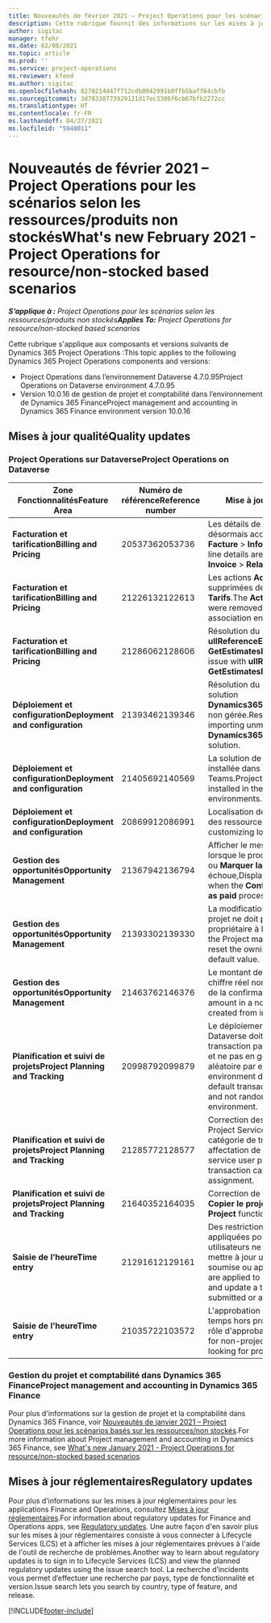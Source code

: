 ```yaml
---
title: Nouveautés de février 2021 – Project Operations pour les scénarios selon les ressources/produits non stockés
description: Cette rubrique fournit des informations sur les mises à jour qualité disponibles dans la version de février 2021 Project Operations pour les scénarios basés sur les ressources/produits non stockés.
author: sigitac
manager: tfehr
ms.date: 02/08/2021
ms.topic: article
ms.prod: ''
ms.service: project-operations
ms.reviewer: kfend
ms.author: sigitac
ms.openlocfilehash: 8270214d47f712cdb0942991b0ffb5baff64cbfb
ms.sourcegitcommit: 3d78338773929121d17ec3386f6cb67bfb2272cc
ms.translationtype: HT
ms.contentlocale: fr-FR
ms.lasthandoff: 04/27/2021
ms.locfileid: "5948011"
---
```

# <a name="whats-new-february-2021---project-operations-for-resourcenon-stocked-based-scenarios"></a><span data-ttu-id="655fa-103">Nouveautés de février 2021 – Project Operations pour les scénarios selon les ressources/produits non stockés</span><span class="sxs-lookup"><span data-stu-id="655fa-103">What's new February 2021 - Project Operations for resource/non-stocked based scenarios</span></span>

<span data-ttu-id="655fa-104">_**S’applique à :** Project Operations pour les scénarios selon les ressources/produits non stockés_</span><span class="sxs-lookup"><span data-stu-id="655fa-104">_**Applies To:** Project Operations for resource/non-stocked based scenarios_</span></span>

<span data-ttu-id="655fa-105">Cette rubrique s'applique aux composants et versions suivants de Dynamics 365 Project Operations :</span><span class="sxs-lookup"><span data-stu-id="655fa-105">This topic applies to the following Dynamics 365 Project Operations components and versions:</span></span>

- <span data-ttu-id="655fa-106">Project Operations dans l’environnement Dataverse 4.7.0.95</span><span class="sxs-lookup"><span data-stu-id="655fa-106">Project Operations on Dataverse environment 4.7.0.95</span></span>
- <span data-ttu-id="655fa-107">Version 10.0.16 de gestion de projet et comptabilité dans l’environnement de Dynamics 365 Finance</span><span class="sxs-lookup"><span data-stu-id="655fa-107">Project management and accounting in Dynamics 365 Finance environment version 10.0.16</span></span> 

## <a name="quality-updates"></a><span data-ttu-id="655fa-108">Mises à jour qualité</span><span class="sxs-lookup"><span data-stu-id="655fa-108">Quality updates</span></span>

### <a name="project-operations-on-dataverse"></a><span data-ttu-id="655fa-109">Project Operations sur Dataverse</span><span class="sxs-lookup"><span data-stu-id="655fa-109">Project Operations on Dataverse</span></span>

| <span data-ttu-id="655fa-110">**Zone Fonctionnalités**</span><span class="sxs-lookup"><span data-stu-id="655fa-110">**Feature Area**</span></span> | <span data-ttu-id="655fa-111">**Numéro de référence**</span><span class="sxs-lookup"><span data-stu-id="655fa-111">**Reference number**</span></span> | <span data-ttu-id="655fa-112">**Mise à jour qualité**</span><span class="sxs-lookup"><span data-stu-id="655fa-112">**Quality update**</span></span> |
| --- | --- | --- |
| <span data-ttu-id="655fa-113">**Facturation et tarification**</span><span class="sxs-lookup"><span data-stu-id="655fa-113">**Billing and Pricing**</span></span> | <span data-ttu-id="655fa-114">2053736</span><span class="sxs-lookup"><span data-stu-id="655fa-114">2053736</span></span> | <span data-ttu-id="655fa-115">Les détails de la ligne de facture sont désormais accessibles en accédant à **Facture** > **Informations connexes**.</span><span class="sxs-lookup"><span data-stu-id="655fa-115">Invoice line details are now accessible by going to **Invoice** > **Related information**.</span></span> |
| <span data-ttu-id="655fa-116">**Facturation et tarification**</span><span class="sxs-lookup"><span data-stu-id="655fa-116">**Billing and Pricing**</span></span> | <span data-ttu-id="655fa-117">2122613</span><span class="sxs-lookup"><span data-stu-id="655fa-117">2122613</span></span> | <span data-ttu-id="655fa-118">Les actions **Activer** et **Désactiver** ont été supprimées des entités d'association **Tarifs**.</span><span class="sxs-lookup"><span data-stu-id="655fa-118">The **Activate** and **Deactivate** actions were removed from the **Price List** association entities.</span></span> |
| <span data-ttu-id="655fa-119">**Facturation et tarification**</span><span class="sxs-lookup"><span data-stu-id="655fa-119">**Billing and Pricing**</span></span> | <span data-ttu-id="655fa-120">2128606</span><span class="sxs-lookup"><span data-stu-id="655fa-120">2128606</span></span> | <span data-ttu-id="655fa-121">Résolution du problème avec **ullReferenceException** dans le plug-in **GetEstimatesForProject**.</span><span class="sxs-lookup"><span data-stu-id="655fa-121">Resolved the issue with **ullReferenceException** in the **GetEstimatesForProject** plug-in.</span></span> |
| <span data-ttu-id="655fa-122">**Déploiement et configuration**</span><span class="sxs-lookup"><span data-stu-id="655fa-122">**Deployment and configuration**</span></span> | <span data-ttu-id="655fa-123">2139346</span><span class="sxs-lookup"><span data-stu-id="655fa-123">2139346</span></span> | <span data-ttu-id="655fa-124">Résolution du problème d'importation de la solution **Dynamics365ProjectOperationsDualWrite** non gérée.</span><span class="sxs-lookup"><span data-stu-id="655fa-124">Resolved the issue with importing unmanaged **Dynamics365ProjectOperationsDualWrite** solution.</span></span> |
| <span data-ttu-id="655fa-125">**Déploiement et configuration**</span><span class="sxs-lookup"><span data-stu-id="655fa-125">**Deployment and configuration**</span></span> | <span data-ttu-id="655fa-126">2140569</span><span class="sxs-lookup"><span data-stu-id="655fa-126">2140569</span></span> | <span data-ttu-id="655fa-127">La solution de projet ne doit pas être installée dans l'environnement Dataverse Teams.</span><span class="sxs-lookup"><span data-stu-id="655fa-127">Project solution must not be installed in the Dataverse Teams environments.</span></span> |
| <span data-ttu-id="655fa-128">**Déploiement et configuration**</span><span class="sxs-lookup"><span data-stu-id="655fa-128">**Deployment and configuration**</span></span> | <span data-ttu-id="655fa-129">2086991</span><span class="sxs-lookup"><span data-stu-id="655fa-129">2086991</span></span> | <span data-ttu-id="655fa-130">Localisation de personnalisation restreinte des ressources web.</span><span class="sxs-lookup"><span data-stu-id="655fa-130">Restricted customizing localization of web resources.</span></span> |
| <span data-ttu-id="655fa-131">**Gestion des opportunités**</span><span class="sxs-lookup"><span data-stu-id="655fa-131">**Opportunity Management**</span></span> | <span data-ttu-id="655fa-132">2136794</span><span class="sxs-lookup"><span data-stu-id="655fa-132">2136794</span></span> | <span data-ttu-id="655fa-133">Afficher le message d'erreur correct lorsque le processus **Confirmer la facture** ou **Marquer la facture comme payée** échoue,</span><span class="sxs-lookup"><span data-stu-id="655fa-133">Display the correct error message when the **Confirm invoice** or **Mark invoice as paid** processes fail.</span></span> |
| <span data-ttu-id="655fa-134">**Gestion des opportunités**</span><span class="sxs-lookup"><span data-stu-id="655fa-134">**Opportunity Management**</span></span> | <span data-ttu-id="655fa-135">2139330</span><span class="sxs-lookup"><span data-stu-id="655fa-135">2139330</span></span> | <span data-ttu-id="655fa-136">La modification du chef de projet sur un projet ne doit pas réinitialiser la société propriétaire à la valeur par défaut.</span><span class="sxs-lookup"><span data-stu-id="655fa-136">Changing the Project manager on a project must not reset the owning company back to the default value.</span></span> |
| <span data-ttu-id="655fa-137">**Gestion des opportunités**</span><span class="sxs-lookup"><span data-stu-id="655fa-137">**Opportunity Management**</span></span> | <span data-ttu-id="655fa-138">2146376</span><span class="sxs-lookup"><span data-stu-id="655fa-138">2146376</span></span> | <span data-ttu-id="655fa-139">Le montant de la taxe corrigé dans un chiffre réel non facturable est créé à partir de la confirmation de facture.</span><span class="sxs-lookup"><span data-stu-id="655fa-139">Corrected tax amount in a non-chargeable actual is created from invoice confirmation.</span></span> |
| <span data-ttu-id="655fa-140">**Planification et suivi de projets**</span><span class="sxs-lookup"><span data-stu-id="655fa-140">**Project Planning and Tracking**</span></span> | <span data-ttu-id="655fa-141">2099879</span><span class="sxs-lookup"><span data-stu-id="655fa-141">2099879</span></span> | <span data-ttu-id="655fa-142">Le déploiement de l'environnement Dataverse doit créer une catégorie de transaction par défaut avec un ID statique et ne pas en générer une de manière aléatoire par environnement.</span><span class="sxs-lookup"><span data-stu-id="655fa-142">The Dataverse environment deployment must create a default transaction category with a static ID and not randomly generate one per environment.</span></span> |
| <span data-ttu-id="655fa-143">**Planification et suivi de projets**</span><span class="sxs-lookup"><span data-stu-id="655fa-143">**Project Planning and Tracking**</span></span> | <span data-ttu-id="655fa-144">2128577</span><span class="sxs-lookup"><span data-stu-id="655fa-144">2128577</span></span> | <span data-ttu-id="655fa-145">Correction des privilèges d'utilisateur de Project Service pour mettre à jour la catégorie de transaction sur une affectation de ressource.</span><span class="sxs-lookup"><span data-stu-id="655fa-145">Fixed the Project service user privileges to update the transaction category on a resource assignment.</span></span> |
| <span data-ttu-id="655fa-146">**Planification et suivi de projets**</span><span class="sxs-lookup"><span data-stu-id="655fa-146">**Project Planning and Tracking**</span></span> | <span data-ttu-id="655fa-147">2164035</span><span class="sxs-lookup"><span data-stu-id="655fa-147">2164035</span></span> | <span data-ttu-id="655fa-148">Correction de problèmes avec la fonction **Copier le projet**.</span><span class="sxs-lookup"><span data-stu-id="655fa-148">Fixed issues with the **Copy Project** function.</span></span> |
| <span data-ttu-id="655fa-149">**Saisie de l’heure**</span><span class="sxs-lookup"><span data-stu-id="655fa-149">**Time entry**</span></span> | <span data-ttu-id="655fa-150">2129161</span><span class="sxs-lookup"><span data-stu-id="655fa-150">2129161</span></span> | <span data-ttu-id="655fa-151">Des restrictions plus strictes sont appliquées pour garantir que les utilisateurs ne peuvent pas modifier et mettre à jour une entrée de temps qui a été soumise ou approuvée.</span><span class="sxs-lookup"><span data-stu-id="655fa-151">Tighter restrictions are applied to ensure users can't change and update a time entry that has been submitted or approved.</span></span> |
| <span data-ttu-id="655fa-152">**Saisie de l’heure**</span><span class="sxs-lookup"><span data-stu-id="655fa-152">**Time entry**</span></span> | <span data-ttu-id="655fa-153">2103572</span><span class="sxs-lookup"><span data-stu-id="655fa-153">2103572</span></span> | <span data-ttu-id="655fa-154">L'approbation de temps pour les entrées de temps hors projet ne doit pas rechercher le rôle d'approbateur de projet.</span><span class="sxs-lookup"><span data-stu-id="655fa-154">Time approval for non-project time entries must not be looking for project approver role.</span></span> |

### <a name="project-management-and-accounting-in-dynamics-365-finance"></a><span data-ttu-id="655fa-155">Gestion du projet et comptabilité dans Dynamics 365 Finance</span><span class="sxs-lookup"><span data-stu-id="655fa-155">Project management and accounting in Dynamics 365 Finance</span></span> 

<span data-ttu-id="655fa-156">Pour plus d'informations sur la gestion de projet et la comptabilité dans Dynamics 365 Finance, voir [Nouveautés de janvier 2021 – Project Operations pour les scénarios basés sur les ressources/non stockés](whats-new-jan-2021-resource-based.md).</span><span class="sxs-lookup"><span data-stu-id="655fa-156">For more information about Project management and accounting in Dynamics 365 Finance, see [What's new January 2021 - Project Operations for resource/non-stocked based scenarios](whats-new-jan-2021-resource-based.md).</span></span>


## <a name="regulatory-updates"></a><span data-ttu-id="655fa-157">Mises à jour réglementaires</span><span class="sxs-lookup"><span data-stu-id="655fa-157">Regulatory updates</span></span>

<span data-ttu-id="655fa-158">Pour plus d’informations sur les mises à jour réglementaires pour les applications Finance and Operations, consultez [Mises à jour réglementaires](/dynamics365/finance/localizations/regulatory-updates).</span><span class="sxs-lookup"><span data-stu-id="655fa-158">For information about regulatory updates for Finance and Operations apps, see [Regulatory updates](/dynamics365/finance/localizations/regulatory-updates).</span></span> <span data-ttu-id="655fa-159">Une autre façon d'en savoir plus sur les mises à jour réglementaires consiste à vous connecter à Lifecycle Services (LCS) et à afficher les mises à jour réglementaires prévues à l'aide de l'outil de recherche de problèmes.</span><span class="sxs-lookup"><span data-stu-id="655fa-159">Another way to learn about regulatory updates is to sign in to Lifecycle Services (LCS) and view the planned regulatory updates using the issue search tool.</span></span> <span data-ttu-id="655fa-160">La recherche d’incidents vous permet d’effectuer une recherche par pays, type de fonctionnalité et version.</span><span class="sxs-lookup"><span data-stu-id="655fa-160">Issue search lets you search by country, type of feature, and release.</span></span>


[!INCLUDE[footer-include](../includes/footer-banner.md)]
